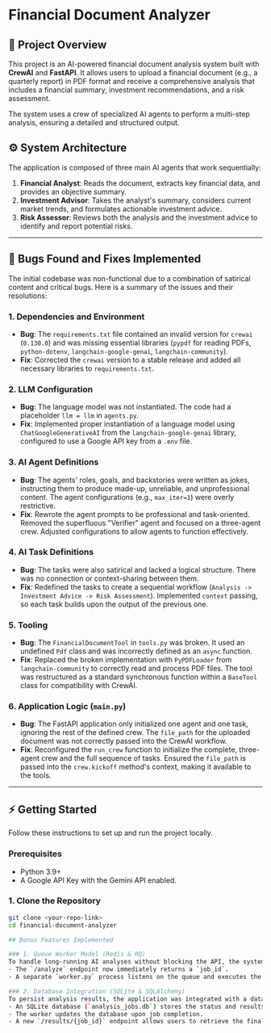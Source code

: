 # Financial Document Analyzer

## 🚀 Project Overview
This project is an AI-powered financial document analysis system built with **CrewAI** and **FastAPI**. It allows users to upload a financial document (e.g., a quarterly report) in PDF format and receive a comprehensive analysis that includes a financial summary, investment recommendations, and a risk assessment.

The system uses a crew of specialized AI agents to perform a multi-step analysis, ensuring a detailed and structured output.

## ⚙️ System Architecture
The application is composed of three main AI agents that work sequentially:

1.  **Financial Analyst**: Reads the document, extracts key financial data, and provides an objective summary.
2.  **Investment Advisor**: Takes the analyst's summary, considers current market trends, and formulates actionable investment advice.
3.  **Risk Assessor**: Reviews both the analysis and the investment advice to identify and report potential risks.



---

## 🐛 Bugs Found and Fixes Implemented

The initial codebase was non-functional due to a combination of satirical content and critical bugs. Here is a summary of the issues and their resolutions:

### 1. **Dependencies and Environment**
* **Bug**: The `requirements.txt` file contained an invalid version for `crewai` (`0.130.0`) and was missing essential libraries (`pypdf` for reading PDFs, `python-dotenv`, `langchain-google-genai`, `langchain-community`).
* **Fix**: Corrected the `crewai` version to a stable release and added all necessary libraries to `requirements.txt`.

### 2. **LLM Configuration**
* **Bug**: The language model was not instantiated. The code had a placeholder `llm = llm` in `agents.py`.
* **Fix**: Implemented proper instantiation of a language model using `ChatGoogleGenerativeAI` from the `langchain-google-genai` library, configured to use a Google API key from a `.env` file.

### 3. **AI Agent Definitions**
* **Bug**: The agents' roles, goals, and backstories were written as jokes, instructing them to produce made-up, unreliable, and unprofessional content. The agent configurations (e.g., `max_iter=1`) were overly restrictive.
* **Fix**: Rewrote the agent prompts to be professional and task-oriented. Removed the superfluous "Verifier" agent and focused on a three-agent crew. Adjusted configurations to allow agents to function effectively.

### 4. **AI Task Definitions**
* **Bug**: The tasks were also satirical and lacked a logical structure. There was no connection or context-sharing between them.
* **Fix**: Redefined the tasks to create a sequential workflow (`Analysis -> Investment Advice -> Risk Assessment`). Implemented `context` passing, so each task builds upon the output of the previous one.

### 5. **Tooling**
* **Bug**: The `FinancialDocumentTool` in `tools.py` was broken. It used an undefined `Pdf` class and was incorrectly defined as an `async` function.
* **Fix**: Replaced the broken implementation with `PyPDFLoader` from `langchain-community` to correctly read and process PDF files. The tool was restructured as a standard synchronous function within a `BaseTool` class for compatibility with CrewAI.

### 6. **Application Logic (`main.py`)**
* **Bug**: The FastAPI application only initialized one agent and one task, ignoring the rest of the defined crew. The `file_path` for the uploaded document was not correctly passed into the CrewAI workflow.
* **Fix**: Reconfigured the `run_crew` function to initialize the complete, three-agent crew and the full sequence of tasks. Ensured the `file_path` is passed into the `crew.kickoff` method's context, making it available to the tools.

---

## ⚡ Getting Started

Follow these instructions to set up and run the project locally.

### Prerequisites
* Python 3.9+
* A Google API Key with the Gemini API enabled.

### 1. Clone the Repository
```sh
git clone <your-repo-link>
cd financial-document-analyzer

## Bonus Features Implemented

### 1. Queue Worker Model (Redis & RQ)
To handle long-running AI analyses without blocking the API, the system was upgraded with a background worker model using Redis and the RQ (Redis Queue) library.
- The `/analyze` endpoint now immediately returns a `job_id`.
- A separate `worker.py` process listens on the queue and executes the analysis in the background.

### 2. Database Integration (SQLite & SQLAlchemy)
To persist analysis results, the application was integrated with a database.
- An SQLite database (`analysis_jobs.db`) stores the status and results of each job.
- The worker updates the database upon job completion.
- A new `/results/{job_id}` endpoint allows users to retrieve the final analysis from the database at any time.
